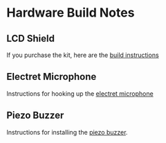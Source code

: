 # Hardware Build Notes

## LCD Shield

If you purchase the kit, here are the [build instructions](https://learn.adafruit.com/rgb-lcd-shield/assembly)

## Electret Microphone

Instructions for hooking up the [electret microphone](https://learn.sparkfun.com/tutorials/electret-mic-breakout-board-hookup-guide)

## Piezo Buzzer

Instructions for installing the [piezo buzzer](https://bitbucket.org/teckel12/arduino-toneac/wiki/Home#!difference-between-toneac-and-toneac2).